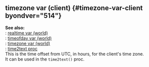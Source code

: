 ## timezone var (client) {#timezone-var-client byondver="514"}    
**See also:**    
:   [realtime var (world)](/world/var/realtime)    
:   [timeofday var (world)](/world/var/timeofday)    
:   [timezone var (world)](/world/var/timezone)    
:   [time2text proc](/proc/time2text)    
This is the time offset from UTC, in hours, for the client\'s time zone.    
It can be used in the `time2text()` proc.  